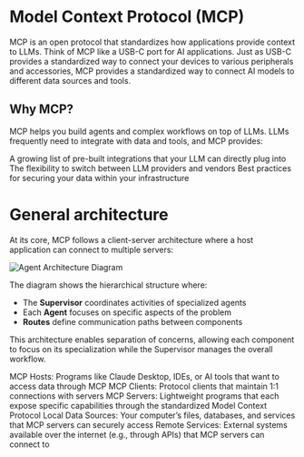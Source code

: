 # Model Context Protocol (MCP)
MCP is an open protocol that standardizes how applications provide context to LLMs. Think of MCP like a USB-C port for AI applications. Just as USB-C provides a standardized way to connect your devices to various peripherals and accessories, MCP provides a standardized way to connect AI models to different data sources and tools.

## Why MCP?
MCP helps you build agents and complex workflows on top of LLMs. LLMs frequently need to integrate with data and tools, and MCP provides:

A growing list of pre-built integrations that your LLM can directly plug into
The flexibility to switch between LLM providers and vendors
Best practices for securing your data within your infrastructure

# General architecture
At its core, MCP follows a client-server architecture where a host application can connect to multiple servers:

![Agent Architecture Diagram](Screenshot%202025-04-01%20at%205.19.51%20PM.png)

The diagram shows the hierarchical structure where:
- The **Supervisor** coordinates activities of specialized agents
- Each **Agent** focuses on specific aspects of the problem
- **Routes** define communication paths between components

This architecture enables separation of concerns, allowing each component to focus on its specialization while the Supervisor manages the overall workflow.

MCP Hosts: Programs like Claude Desktop, IDEs, or AI tools that want to access data through MCP
MCP Clients: Protocol clients that maintain 1:1 connections with servers
MCP Servers: Lightweight programs that each expose specific capabilities through the standardized Model Context Protocol
Local Data Sources: Your computer’s files, databases, and services that MCP servers can securely access
Remote Services: External systems available over the internet (e.g., through APIs) that MCP servers can connect to































